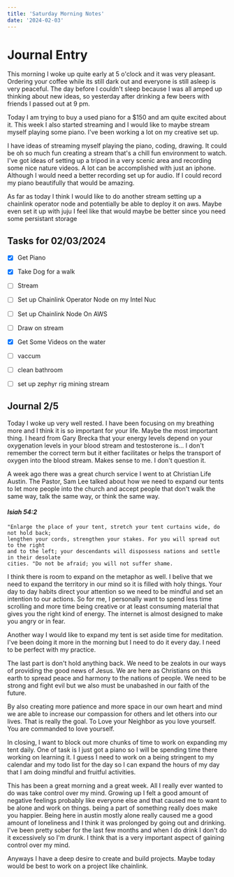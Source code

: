 ```yaml
---
title: 'Saturday Morning Notes'
date: '2024-02-03'
---
```


# Journal Entry

This morning I woke up quite early at 5 o'clock and it was very pleasant. Ordering your coffee while its still dark out and everyone is still asleep is very peaceful. The day before I couldn't sleep because I was all amped up thinking about new ideas, so yesterday after drinking a few beers with friends I passed out at 9 pm.

Today I am trying to buy a used piano for a $150 and am quite excited about it. This week I also started streaming and I would like to maybe stream myself playing some piano. I've been working a lot on my creative set up.

I have ideas of streaming myself playing the piano, coding, drawing. It could be oh so much fun creating a stream that's a chill fun environment to watch. I've got ideas of setting up a tripod in a very scenic area and recording some nice nature videos. A lot can be accomplished with just an iphone. Although I would need a better recording set up for audio. If I could record my piano beautifully that would be amazing.

As far as today I think I would like to do another stream setting up a chainlink operator node and potentially be able to deploy it on aws. Maybe even set it up with juju I feel like that would maybe be better since you need some persistant storage

## Tasks for 02/03/2024

- [x] Get Piano
- [x] Take Dog for a walk
- [ ] Stream
- [ ] Set up Chainlink Operator Node on my Intel Nuc
- [ ] Set up Chainlink Node On AWS
- [ ] Draw on stream
- [x] Get Some Videos on the water
- [ ] vaccum
- [ ] clean bathroom
- [ ] set up zephyr rig mining stream


## Journal 2/5

Today I woke up very well rested. I have been focusing on my breathing more and I think it is so important for your life. Maybe the most important thing. I heard from Gary Brecka that your energy levels depend on your oxygenation levels in your blood stream and testosterone is... I don't remember the correct term but it either facilitates or helps the transport of oxygen into the blood stream. Makes sense to me. I don't question it. 

A week ago there was a great church service I went to at Christian Life Austin. The Pastor, Sam Lee talked about how we need to expand our tents to let more people into the church and accept people that don't walk the same way, talk the same way, or think the same way.

#### *Isiah 54:2*

```
"Enlarge the place of your tent, stretch your tent curtains wide, do not hold back;
lengthen your cords, strengthen your stakes. For you will spread out to the right
and to the left; your descendants will dispossess nations and settle in their desolate
cities. "Do not be afraid; you will not suffer shame.
```

I think there is room to expand on the metaphor as well. I belive that we need to expand the territory in our mind so it is filled with holy things. Your day to day habits direct your attention so we need to be mindful and set an intention to our actions. So for me, I personally want to spend less time scrolling and more time being creative or at least consuming material that gives you the right kind of energy. The internet is almost designed to make you angry or in fear.

Another way I would like to expand my tent is set aside time for meditation. I've been doing it more in the morning but I need to do it every day. I need to be perfect with my practice. 

The last part is don't hold anything back. We need to be zealots in our ways of providing the good news of Jesus. We are here as Christians on this earth to spread peace and harmony to the nations of people. We need to be strong and fight evil but we also must be unabashed in our faith of the future.

By also creating more patience and more space in our own heart and mind we are able to increase our compassion for others and let others into our lives. That is really the goal. To Love your Neighbor as you love yourself. You are commanded to love yourself.

In closing, I want to block out more chunks of time to work on expanding my tent daily. One of task is I just got a piano so I will be spending time there working on learning it. I guess I need to work on a being stringent to my calendar and my todo list for the day so I can expand the hours of my day that I am doing mindful and fruitful activities. 

This has been a great morning and a great week. All I really ever wanted to do was take control over my mind. Growing up I felt a good amount of negative feelings probably like everyone else and that caused me to want to be alone and work on things. being a part of something really does make you happier. Being here in austin mostly alone really caused me a good amount of loneliness and I think it was prolonged by going out and drinking. I've been pretty sober for the last few months and when I do drink I don't do it excessively so I'm drunk. I think that is a very important aspect of gaining control over my mind.

Anyways I have a deep desire to create and build projects. Maybe today would be best to work on a project like chainlink. 
